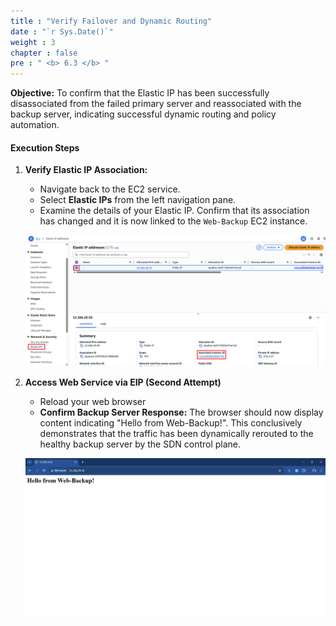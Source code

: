 ```yaml
---
title : "Verify Failover and Dynamic Routing"
date : "`r Sys.Date()`"
weight : 3
chapter : false
pre : " <b> 6.3 </b> "
---
```


**Objective:** To confirm that the Elastic IP has been successfully disassociated from the failed primary server and reassociated with the backup server, indicating successful dynamic routing and policy automation.
#### Execution Steps
1. **Verify Elastic IP Association:**
    - Navigate back to the EC2 service.
    - Select **Elastic IPs** from the left navigation pane.
    - Examine the details of your Elastic IP. Confirm that its association has changed and it is now linked to the `Web-Backup` EC2 instance.
    
    ![image.png](image.png)
    
2. **Access Web Service via EIP (Second Attempt)**
    - Reload your web browser
    - **Confirm Backup Server Response:** The browser should now display content indicating "Hello from Web-Backup!". This conclusively demonstrates that the traffic has been dynamically rerouted to the healthy backup server by the SDN control plane.
    
    ![image.png](image%201.png)